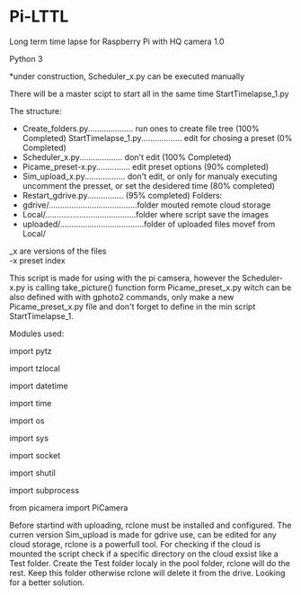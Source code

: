 # Pi-LTTL
Long term time lapse for Raspberry Pi with HQ camera 1.0

Python 3

*under construction, Scheduler_x.py can be executed manually 

There will be a master scipt to start all in the same time StartTimelapse_1.py

The structure:

 -  Create_folders.py.................... run ones to create file tree (100% Completed)
StartTimelapse_1.py.................. edit for chosing a preset (0% Completed)
  - Scheduler_x.py................... don't edit (100% Completed)
  - Picame_preset-x.py............... edit preset options (90% completed)
  - Sim_upload_x.py.................. don't edit, or only for manualy executing uncomment the presset, or set the desidered time (80% completed)
  - Restart_gdrive.py................ (95% completed)
  Folders:
  - gdrive/.......................................folder mouted remote cloud storage
  - Local/........................................folder where script save the images
  - uploaded/.....................................folder of uploaded files movef from Local/
  
_x are versions of the files  
-x preset index
  
This script is made for using with the pi camsera, however the Scheduler-x.py is calling take_picture() function form Picame_preset_x.py
witch can be also defined with with gphoto2 commands, only make a new Picame_preset_x.py file and don't forget to define in the min 
script StartTimelapse_1.

Modules used:

import pytz

import tzlocal

import datetime

import time

import os

import sys

import socket

import shutil

import subprocess 

from picamera import PiCamera

Before startind with uploading, rclone must be installed and configured. The curren version Sim_upload is made for gdrive use, 
can be edited for any cloud storage, rclone is a powerfull tool. 
For checking if the cloud is mounted the script check if a specific directory on the cloud exsist like a Test folder. Create the Test folder localy in the pool folder, rclone will do the rest. Keep this folder otherwise rclone will delete it from the drive.
Looking for a better solution.
